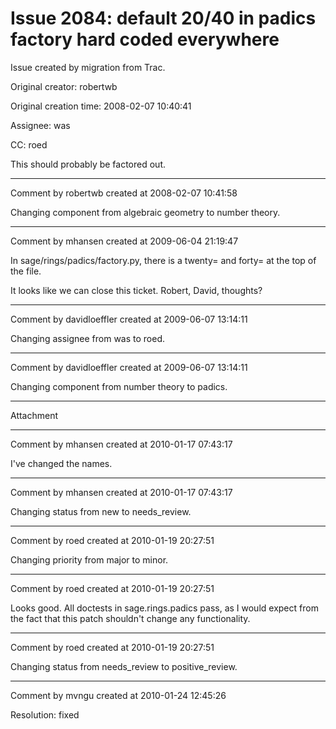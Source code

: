 # Issue 2084: default 20/40 in padics factory hard coded everywhere

Issue created by migration from Trac.

Original creator: robertwb

Original creation time: 2008-02-07 10:40:41

Assignee: was

CC:  roed

This should probably be factored out. 


---

Comment by robertwb created at 2008-02-07 10:41:58

Changing component from algebraic geometry to number theory.


---

Comment by mhansen created at 2009-06-04 21:19:47

In sage/rings/padics/factory.py, there is a twenty= and forty= at the top of the file.

It looks like we can close this ticket.  Robert, David, thoughts?


---

Comment by davidloeffler created at 2009-06-07 13:14:11

Changing assignee from was to roed.


---

Comment by davidloeffler created at 2009-06-07 13:14:11

Changing component from number theory to padics.


---

Attachment


---

Comment by mhansen created at 2010-01-17 07:43:17

I've changed the names.


---

Comment by mhansen created at 2010-01-17 07:43:17

Changing status from new to needs_review.


---

Comment by roed created at 2010-01-19 20:27:51

Changing priority from major to minor.


---

Comment by roed created at 2010-01-19 20:27:51

Looks good.  All doctests in sage.rings.padics pass, as I would expect from the fact that this patch shouldn't change any functionality.


---

Comment by roed created at 2010-01-19 20:27:51

Changing status from needs_review to positive_review.


---

Comment by mvngu created at 2010-01-24 12:45:26

Resolution: fixed
